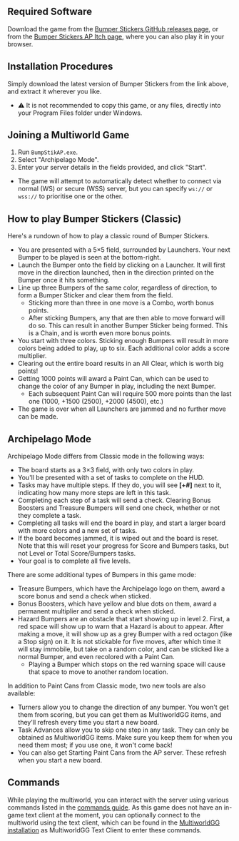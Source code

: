 ## Required Software

Download the game from the [Bumper Stickers GitHub releases page](https://github.com/FelicitusNeko/FlixelBumpStik/releases), or from the [Bumper Stickers AP Itch page](https://kewliomzx.itch.io/bumpstik-ap), where you can also play it in your browser.

## Installation Procedures

Simply download the latest version of Bumper Stickers from the link above, and extract it wherever you like.

- ⚠️ It is not recommended to copy this game, or any files, directly into your Program Files folder under Windows.

## Joining a Multiworld Game

1. Run `BumpStikAP.exe`.
2. Select "Archipelago Mode".
3. Enter your server details in the fields provided, and click "Start".
  - The game will attempt to automatically detect whether to connect via normal (WS) or secure (WSS) server, but you can specify `ws://` or `wss://` to prioritise one or the other.

## How to play Bumper Stickers (Classic)

Here's a rundown of how to play a classic round of Bumper Stickers.
- You are presented with a 5×5 field, surrounded by Launchers. Your next Bumper to be played is seen at the bottom-right.
- Launch the Bumper onto the field by clicking on a Launcher. It will first move in the direction launched, then in the direction printed on the Bumper once it hits something.
- Line up three Bumpers of the same color, regardless of direction, to form a Bumper Sticker and clear them from the field.
  - Sticking more than three in one move is a Combo, worth bonus points.
  - After sticking Bumpers, any that are then able to move forward will do so. This can result in another Bumper Sticker being formed. This is a Chain, and is worth even more bonus points.
- You start with three colors. Sticking enough Bumpers will result in more colors being added to play, up to six. Each additional color adds a score multiplier.
- Clearing out the entire board results in an All Clear, which is worth big points!
- Getting 1000 points will award a Paint Can, which can be used to change the color of any Bumper in play, including the next Bumper.
  - Each subsequent Paint Can will require 500 more points than the last one (1000, +1500 (2500), +2000 (4500), etc.)
- The game is over when all Launchers are jammed and no further move can be made.

## Archipelago Mode

Archipelago Mode differs from Classic mode in the following ways:
- The board starts as a 3×3 field, with only two colors in play.
- You'll be presented with a set of tasks to complete on the HUD.
- Tasks may have multiple steps. If they do, you will see **[+#]** next to it, indicating how many more steps are left in this task.
- Completing each step of a task will send a check. Clearing Bonus Boosters and Treasure Bumpers will send one check, whether or not they complete a task.
- Completing all tasks will end the board in play, and start a larger board with more colors and a new set of tasks.
- If the board becomes jammed, it is wiped out and the board is reset. Note that this will reset your progress for Score and Bumpers tasks, but not Level or Total Score/Bumpers tasks.
- Your goal is to complete all five levels.

There are some additional types of Bumpers in this game mode:
- Treasure Bumpers, which have the Archipelago logo on them, award a score bonus and send a check when sticked.
- Bonus Boosters, which have yellow and blue dots on them, award a permanent multiplier and send a check when sticked.
- Hazard Bumpers are an obstacle that start showing up in level 2. First, a red space will show up to warn that a Hazard is about to appear. After making a move, it will show up as a grey Bumper with a red octagon (like a Stop sign) on it. It is not stickable for five moves, after which time it will stay immobile, but take on a random color, and can be sticked like a normal Bumper, and even recolored with a Paint Can.
  - Playing a Bumper which stops on the red warning space will cause that space to move to another random location.

In addition to Paint Cans from Classic mode, two new tools are also available:
- Turners allow you to change the direction of any bumper. You won't get them from scoring, but you can get them as MultiworldGG items, and they'll refresh every time you start a new board.
- Task Advances allow you to skip one step in any task. They can only be obtained as MultiworldGG items. Make sure you keep them for when you need them most; if you use one, it won't come back!
- You can also get Starting Paint Cans from the AP server. These refresh when you start a new board.

## Commands

While playing the multiworld, you can interact with the server using various commands listed in the [commands guide](/tutorial/MultiworldGG/commands/en). As this game does not have an in-game text client at the moment, you can optionally connect to the multiworld using the text client, which can be found in the [MultiworldGG installation](https://github.com/MultiworldGG/MultiworldGG/releases) as MultiworldGG Text Client to enter these commands.

